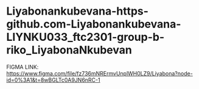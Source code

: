 # Liyabonankubevana-https-github.com-Liyabonankubevana-LIYNKU033_ftc2301-group-b-riko_LiyabonaNkubevan


FIGMA LINK: https://www.figma.com/file/fz736mNRErmvUnplWH0LZ9/Liyabona?node-id=0%3A1&t=8wBGLTc0A9JN6nRC-1
